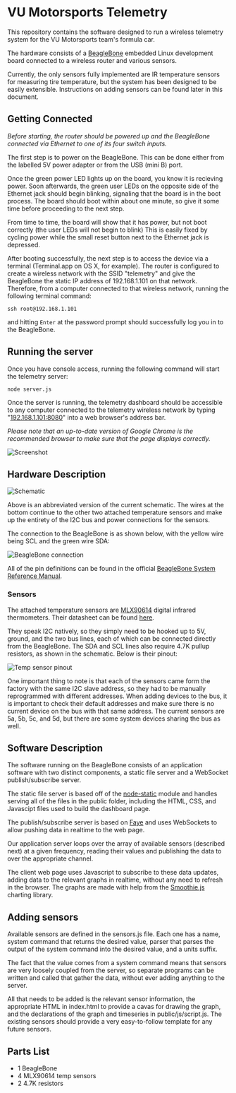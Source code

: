 # VU Motorsports Telemetry

This repository contains the software designed to run a wireless telemetry
system for the VU Motorsports team's formula car.

The hardware consists of a [BeagleBone][1] embedded Linux development board
connected to a wireless router and various sensors.

Currently, the only sensors fully implemented are IR temperature sensors for
measuring tire temperature, but the system has been designed to be easily
extensible. Instructions on adding sensors can be found later in this document.

## Getting Connected

*Before starting, the router should be powered up and the BeagleBone connected
via Ethernet to one of its four switch inputs.*

The first step is to power on the BeagleBone. This can be done either from the
labelled 5V power adapter or from the USB (mini B) port.

Once the green power LED lights up on the board, you know it is recieving power.
Soon afterwards, the green user LEDs on the opposite side of the Ethernet jack
should begin blinking, signaling that the board is in the boot process. The
board should boot within about one minute, so give it some time before
proceeding to the next step. 

From time to time, the board will show that it has power, but not boot correctly
(the user LEDs will not begin to blink) This is easily fixed by cycling power
while the small reset button next to the Ethernet jack is depressed. 

After booting successfully, the next step is to access the device via a terminal
(Terminal.app on OS X, for example). The router is configured to create
a wireless network with the SSID "telemetry" and give the BeagleBone the static
IP address of 192.168.1.101 on that network. Therefore, from a computer
connected to that wireless network, running the following terminal command:

    ssh root@192.168.1.101

and hitting `Enter` at the password prompt should successfully log you in to
the BeagleBone. 

## Running the server

Once you have console access, running the following command will start the
telemetry server:

    node server.js

Once the server is running, the telemetry dashboard should be accessible to any
computer connected to the telemetry wireless network by typing
"[192.168.1.101:8080][2]" into a web browser's address bar.

*Please note that an up-to-date version of Google Chrome is the recommended
browser to make sure that the page displays correctly.*

![Screenshot][3]

## Hardware Description

![Schematic][4]

Above is an abbreviated version of the current schematic. The wires at the
bottom continue to the other two attached temperature sensors and make up the
entirety of the I2C bus and power connections for the sensors. 

The connection to the BeagleBone is as shown below, with the yellow wire being
SCL and the green wire SDA:

![BeagleBone connection][5]

All of the pin definitions can be found in the official [BeagleBone System
Reference Manual][6].

### Sensors

The attached temperature sensors are [MLX90614][7] digital infrared
thermometers. Their datasheet can be found [here][8].

They speak I2C natively, so they simply need to be hooked up to 5V, ground, and
the two bus lines, each of which can be connected directly from the BeagleBone.
The SDA and SCL lines also require 4.7K pullup resistors, as shown in the
schematic. Below is their pinout:

![Temp sensor pinout][9]

One important thing to note is that each of the sensors came form the factory
with the same I2C slave address, so they had to be manually reprogrammed with
different addresses. When adding devices to the bus, it is important to check
their default addresses and make sure there is no current device on the bus with
that same address. The current sensors are 5a, 5b, 5c, and 5d, but there are
some system devices sharing the bus as well. 

## Software Description

The software running on the BeagleBone consists of an application software with
two distinct components, a static file server and a WebSocket publish/subscribe
server. 

The static file server is based off of the [node-static][10] module and handles
serving all of the files in the public folder, including the HTML, CSS, and
Javascipt files used to build the dashboard page. 

The publish/subscribe server is based on [Faye][11] and uses WebSockets to allow
pushing data in realtime to the web page. 

Our application server loops over the array of available sensors (described
next) at a given frequency, reading their values and publishing the data to over
the appropriate channel.

The client web page uses Javascript to subscribe to these data updates, adding
data to the relevant graphs in realtime, without any need to refresh in the
browser. The graphs are made with help from the [Smoothie.js][12] charting
library. 

## Adding sensors

Available sensors are defined in the sensors.js file. Each one has a name,
system command that returns the desired value, parser that parses the output of
the system command into the desired value, and a units suffix. 

The fact that the value comes from a system command means that sensors are very
loosely coupled from the server, so separate programs can be written and called
that gather the data, without ever adding anything to the server. 

All that needs to be added is the relevant sensor information, the appropriate
HTML in index.html to provide a cavas for drawing the graph, and the
declarations of the graph and timeseries in public/js/script.js. The existing
sensors should provide a very easy-to-follow template for any future sensors. 

## Parts List

* 1 BeagleBone
* 4 MLX90614 temp sensors
* 2 4.7K resistors

[1]: http://beagleboard.org/bone
[2]: http://192.168.1.101:8080
[3]: http://i.imgur.com/yOSW3.pngWiTOe
[4]: http://i.imgur.com/WiTOe.png
[5]: http://i.imgur.com/VBeMS.png
[6]: http://beagleboard.org/static/BONESRM_latest.pdf
[7]: http://www.melexis.com/Infrared-Thermometer-Sensors/Infrared-Thermometer-Sensors/MLX90614-615.aspx
[8]: http://www.melexis.com/Asset/IR-sensor-thermometer-MLX90614-Datasheet-DownloadLink-5152.aspx
[9]: http://i.imgur.com/7UIGf.png
[10]: https://github.com/cloudhead/node-static
[11]: http://faye.jcoglan.com/
[12]: http://smoothiecharts.org/

